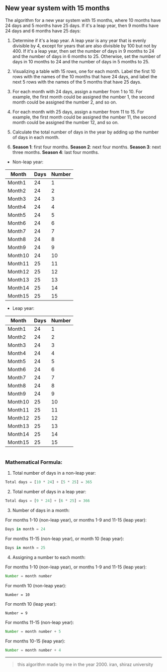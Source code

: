 ## New year system with 15 months
The algorithm for a new year system with 15 months, where 10 months have 24 days and 5 months have 25 days. If it's a leap year, then 9 months have 24 days and 6 months have 25 days:

1. Determine if it's a leap year. A leap year is any year that is evenly divisible by 4, except for years that are also divisible by 100 but not by 400. If it's a leap year, then set the number of days in 9 months to 24 and the number of days in 6 months to 25. Otherwise, set the number of days in 10 months to 24 and the number of days in 5 months to 25.

2. Visualizing a table with 15 rows, one for each month. Label the first 10 rows with the names of the 10 months that have 24 days, and label the next 5 rows with the names of the 5 months that have 25 days.

3. For each month with 24 days, assign a number from 1 to 10. For example, the first month could be assigned the number 1, the second month could be assigned the number 2, and so on.

4. For each month with 25 days, assign a number from 11 to 15. For example, the first month could be assigned the number 11, the second month could be assigned the number 12, and so on.

5. Calculate the total number of days in the year by adding up the number of days in each month.

6. **Season 1**: first four months. **Season 2**: next four months. **Season 3**: next three months. **Season 4**: last four months.

- Non-leap year:

| Month | Days | Number |
|-------|------|--------|
| Month1| 24   | 1      |
| Month2| 24   | 2      |
| Month3| 24   | 3      |
| Month4| 24   | 4      |
| Month5| 24   | 5      |
| Month6| 24   | 6      |
| Month7| 24   | 7      |
| Month8| 24   | 8      |
| Month9| 24   | 9      |
| Month10| 24  | 10     |
| Month11| 25  | 11     |
| Month12| 25  | 12     |
| Month13| 25  | 13     |
| Month14| 25  | 14     |
| Month15| 25  | 15     |

- Leap year:

| Month | Days | Number |
|-------|------|--------|
| Month1| 24   | 1      |
| Month2| 24   | 2      |
| Month3| 24   | 3      |
| Month4| 24   | 4      |
| Month5| 24   | 5      |
| Month6| 24   | 6      |
| Month7| 24   | 7      |
| Month8| 24   | 8      |
| Month9| 24   | 9      |
| Month10| 25  | 10     |
| Month11| 25  | 11     |
| Month12| 25  | 12     |
| Month13| 25  | 13     |
| Month14| 25  | 14     |
| Month15| 25  | 15     |

#

### Mathematical Formula:

1. Total number of days in a non-leap year:

```js
Total days = [10 * 24] + [5 * 25] = 365
```

2. Total number of days in a leap year:

```js
Total days = [9 * 24] + [6 * 25] = 366
```

3. Number of days in a month:

For months 1-10 (non-leap year), or months 1-9 and 11-15 (leap year):

```js
Days in month = 24
```

For months 11-15 (non-leap year), or month 10 (leap year):

```js
Days in month = 25
```

4. Assigning a number to each month:

For months 1-10 (non-leap year), or months 1-9 and 11-15 (leap year):

```js
Number = month number
```

For month 10 (non-leap year):

`Number = 10`

For month 10 (leap year):

`Number = 9`

For months 11-15 (non-leap year):

```js
Number = month number + 5
```

For months 10-15 (leap year):

```js
Number = month number + 4
```

---

> this algorithm made by me in the year 2000. iran, shiraz university
